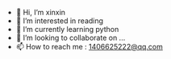 - 👋 Hi, I’m xinxin
- 👀 I’m interested in reading
- 🌱 I’m currently learning python
- 💞️ I’m looking to collaborate on ...
- 📫 How to reach me : 1406625222@qq.com

<!---
xinxin is a ✨ special ✨ repository because its `README.md` (this file) appears on your GitHub profile.
You can click the Preview link to take a look at your changes.
--->
